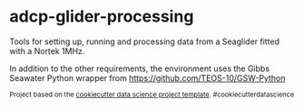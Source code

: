 adcp-glider-processing
==============================

Tools for setting up, running and processing data from a Seaglider fitted with a Nortek 1MHz.

In addition to the other requirements, the environment uses the Gibbs Seawater Python wrapper from
https://github.com/TEOS-10/GSW-Python

<p><small>Project based on the <a target="_blank" href="https://drivendata.github.io/cookiecutter-data-science/">cookiecutter data science project template</a>. #cookiecutterdatascience</small></p>
